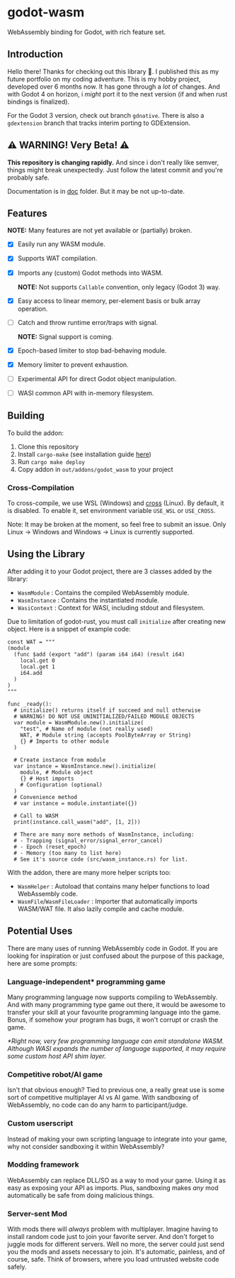 # godot-wasm
WebAssembly binding for Godot, with rich feature set.

## Introduction
Hello there! Thanks for checking out this library 🙏.
I published this as my future portfolio on my coding adventure.
This is my hobby project, developed over 6 months now.
It has gone through a _lot_ of changes.
And with Godot 4 on horizon, i _might_ port it to the next version
(if and when rust bindings is finalized).

For the Godot 3 version, check out branch `gdnative`.
There is also a `gdextension` branch that tracks interim porting to
GDExtension.

## ⚠ WARNING! Very Beta! ⚠
**This repository is changing rapidly.** And since i don't really like
semver, things might break unexpectedly. Just follow the latest commit
and you're probably safe.

Documentation is in [doc](doc/README.md) folder. But it may be not up-to-date.

## Features

**NOTE:** Many features are not yet available or (partially) broken.

* [X] Easily run any WASM module.
* [X] Supports WAT compilation.
* [X] Imports any (custom) Godot methods into WASM.

  **NOTE:** Not supports `Callable` convention, only legacy (Godot 3) way.

* [X] Easy access to linear memory, per-element basis or bulk array operation.
* [ ] Catch and throw runtime error/traps with signal.

  **NOTE:** Signal support is coming.

* [X] Epoch-based limiter to stop bad-behaving module.
* [X] Memory limiter to prevent exhaustion.
* [ ] Experimental API for direct Godot object manipulation.
* [ ] WASI common API with in-memory filesystem.

## Building
To build the addon:
1. Clone this repository
2. Install `cargo-make` (see installation guide [here](https://crates.io/crates/cargo-make))
3. Run `cargo make deploy`
4. Copy addon in `out/addons/godot_wasm` to your project

### Cross-Compilation
To cross-compile, we use WSL (Windows) and [cross](https://crates.io/crates/cross) (Linux).
By default, it is disabled.
To enable it, set environment variable `USE_WSL` or `USE_CROSS`.

Note: It may be broken at the moment, so feel free to submit an issue.
Only Linux → Windows and Windows → Linux is currently supported.

## Using the Library
After adding it to your Godot project, there are 3 classes added by the library:
* `WasmModule` : Contains the compiled WebAssembly module.
* `WasmInstance` : Contains the instantiated module.
* `WasiContext` : Context for WASI, including stdout and filesystem.

Due to limitation of godot-rust,
you must call `initialize` after creating new object.
Here is a snippet of example code:
```gdscript
const WAT = """
(module
  (func $add (export "add") (param i64 i64) (result i64)
    local.get 0
    local.get 1
    i64.add
  )
)
"""

func _ready():
  # initialize() returns itself if succeed and null otherwise
  # WARNING! DO NOT USE UNINITIALIZED/FAILED MODULE OBJECTS
  var module = WasmModule.new().initialize(
    "test", # Name of module (not really used)
    WAT, # Module string (accepts PoolByteArray or String)
    {} # Imports to other module
  )

  # Create instance from module
  var instance = WasmInstance.new().initialize(
    module, # Module object
    {} # Host imports
    # Configuration (optional)
  )
  # Convenience method
  # var instance = module.instantiate({})

  # Call to WASM
  print(instance.call_wasm("add", [1, 2]))

  # There are many more methods of WasmInstance, including:
  # - Trapping (signal_error/signal_error_cancel)
  # - Epoch (reset_epoch)
  # - Memory (too many to list here)
  # See it's source code (src/wasm_instance.rs) for list.
```

With the addon, there are many more helper scripts too:
* `WasmHelper` : Autoload that contains many helper functions to load
  WebAssembly code.
* `WasmFile`/`WasmFileLoader` : Importer that automatically imports
  WASM/WAT file. It also lazily compile and cache module.

## Potential Uses

There are many uses of running WebAssembly code in Godot. If you are looking
for inspiration or just confused about the purpose of this package,
here are some prompts:

### Language-independent* programming game

  Many programming language now supports compiling to WebAssembly. And with
  many programming type game out there, it would be awesome to transfer your
  skill at your favourite programming language into the game. Bonus, if
  somehow your program has bugs, it won't corrupt or crash the game.

  _*Right now, very few programming language can emit standalone WASM.
  Although WASI expands the number of language supported, it may require
  some custom host API shim layer._

### Competitive robot/AI game

  Isn't that obvious enough? Tied to previous one, a really great use is some
  sort of competitive multiplayer AI vs AI game. With sandboxing of
  WebAssembly, no code can do any harm to participant/judge.

### Custom userscript

  Instead of making your own scripting language to integrate into your game,
  why not consider sandboxing it within WebAssembly?

### Modding framework

  WebAssembly can replace DLL/SO as a way to mod your game. Using it as easy
  as exposing your API as imports. Plus, sandboxing makes *any* mod
  automatically be safe from doing malicious things.

### Server-sent Mod

  With mods there will *always* problem with multiplayer. Imagine having to
  install random code just to join your favorite server. And don't forget
  to juggle mods for different servers. Well no more, the server could just
  send you the mods and assets necessary to join. It's automatic, painless,
  and of course, safe. Think of browsers, where you load untrusted website
  code safely.
